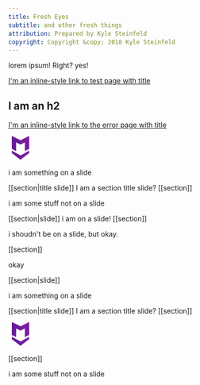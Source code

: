 ```yaml
---
title: Fresh Eyes
subtitle: and other fresh things
attribution: Prepared by Kyle Steinfeld
copyright: Copyright &copy; 2018 Kyle Steinfeld
---
```


lorem ipsum! Right?
yes!

[I'm an inline-style link to test page with title](test.html "a link title")

## I am an h2

[I'm an inline-style link to the error page with title](error.html "a link title")

![alt text](https://github.com/adam-p/markdown-here/raw/master/src/common/images/icon48.png "Logo Title Text 1")


i am something on a slide

[[section|title slide]] I am a section title slide? [[section]]

i am some stuff not on a slide

[[section|slide]] i am on a slide! [[section]]

i shoudn't be on a slide, but okay.

[[section]]

okay

[[section|slide]]

i am something on a slide


[[section|title slide]] I am a section title slide? [[section]]

![alt text](https://github.com/adam-p/markdown-here/raw/master/src/common/images/icon48.png "Logo Title Text 1")

[[section]]

i am some stuff not on a slide


